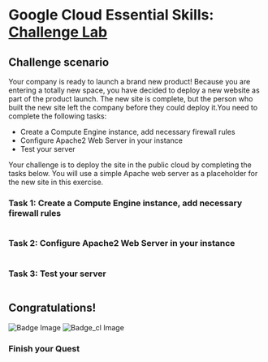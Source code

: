 # Google Cloud Essential Skills: [Challenge Lab](https://www.qwiklabs.com/focuses/1734?parent=catalog)

## Challenge scenario
Your company is ready to launch a brand new product! Because you are entering a totally new space, you have decided to deploy a new website as part of the product launch. The new site is complete, but the person who built the new site left the company before they could deploy it.You need to complete the following tasks:
- Create a Compute Engine instance, add necessary firewall rules
- Configure Apache2 Web Server in your instance
- Test your server

Your challenge is to deploy the site in the public cloud by completing the tasks below. You will use a simple Apache web server as a placeholder for the new site in this exercise.

### Task 1: Create a Compute Engine instance, add necessary firewall rules

```

```

### Task 2: Configure Apache2 Web Server in your instance

```

```

### Task 3: Test your server

```

```

## Congratulations!
![Badge Image](https://github.com/kkkkk317/qwiklabs-gcp/blob/main/img/Perform-Foundational-Infrastructure-Tasks-in-Google-Cloud.png) ![Badge_cl Image](https://github.com/kkkkk317/qwiklabs-gcp/blob/main/img/Perform-Foundational-Infrastructure-Tasks-in-Google-Cloud-cl.png)

### Finish your Quest


